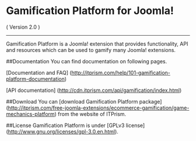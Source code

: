 Gamification Platform for Joomla! 
==========================
( Version 2.0 )
- - -

Gamification Platform is a Joomla! extension that provides functionality, API and resources which can be used to gamify many Joomla! extensions.

##Documentation
You can find documentation on following pages.

[Documentation and FAQ] (http://itprism.com/help/101-gamification-platform-documentation)

[API documentation] (http://cdn.itprism.com/api/gamification/index.html)

##Download
You can [download Gamification Platform package] (http://itprism.com/free-joomla-extensions/ecommerce-gamification/game-mechanics-platform) from the website of ITPrism.

##License
Gamification Platform is under [GPLv3 license] (http://www.gnu.org/licenses/gpl-3.0.en.html).